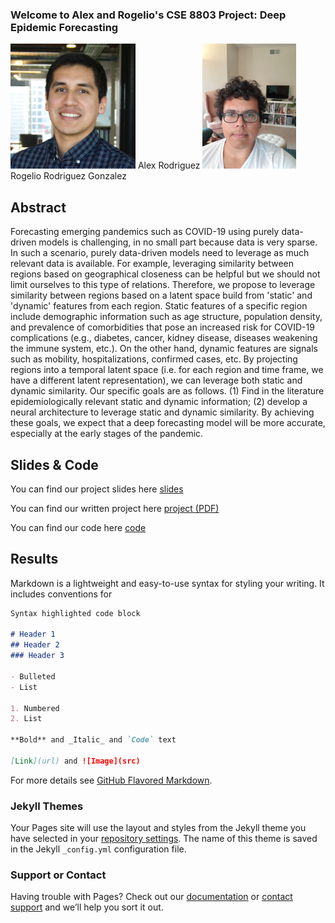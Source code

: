 ### Welcome to Alex and Rogelio's CSE 8803 Project: Deep Epidemic Forecasting


<img src="images/alex.jpg" width="200" height="200"/>
Alex Rodriguez

<img src="images/rogelio.jpg" width="150" height="200"/>
Rogelio Rodriguez Gonzalez



## Abstract
Forecasting emerging pandemics such as COVID-19 using purely data-driven models is challenging, in no small part because data is very sparse. In such a scenario, purely data-driven models need to leverage as much relevant data is available. For example, leveraging similarity between regions based on geographical closeness can be helpful but we should not limit ourselves to this type of relations. Therefore, we propose to leverage similarity between regions based on a latent space build from 'static' and 'dynamic' features from each region. Static features of a specific region include demographic information such as age structure, population density, and prevalence of comorbidities that pose an increased risk for COVID-19 complications (e.g., diabetes, cancer, kidney disease, diseases weakening the immune system, etc.). On the other hand, dynamic features are signals such as mobility, hospitalizations, confirmed cases, etc. By projecting regions into a temporal latent space (i.e. for each region and time frame, we have a different latent representation), we can leverage both static and dynamic similarity. Our specific goals are as follows. (1) Find in the literature epidemiologically relevant static and dynamic information; (2) develop a neural architecture to leverage static and dynamic similarity. By achieving these goals, we expect that a deep forecasting model will be more accurate, especially at the early stages of the pandemic.

## Slides & Code

You can find our project slides here [slides](https://github.com/RogerRln/Deep-Epidemic-Forecasting/blob/main/DOC/Project_slides.pptx)

You can find our written project here [project (PDF)](https://github.com/RogerRln/Deep-Epidemic-Forecasting/blob/main/DOC/)

You can find our code here [code](https://github.com/RogerRln/Deep-Epidemic-Forecasting/tree/main/SRC%20(code))

## Results

Markdown is a lightweight and easy-to-use syntax for styling your writing. It includes conventions for

```markdown
Syntax highlighted code block

# Header 1
## Header 2
### Header 3

- Bulleted
- List

1. Numbered
2. List

**Bold** and _Italic_ and `Code` text

[Link](url) and ![Image](src)
```

For more details see [GitHub Flavored Markdown](https://guides.github.com/features/mastering-markdown/).

### Jekyll Themes

Your Pages site will use the layout and styles from the Jekyll theme you have selected in your [repository settings](https://github.com/RogerRln/DeepEpidemicForecasting/settings). The name of this theme is saved in the Jekyll `_config.yml` configuration file.

### Support or Contact

Having trouble with Pages? Check out our [documentation](https://docs.github.com/categories/github-pages-basics/) or [contact support](https://github.com/contact) and we’ll help you sort it out.
